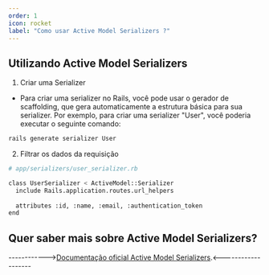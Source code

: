 ```yaml
---
order: 1
icon: rocket
label: "Como usar Active Model Serializers ?"
---
```


<!-- Ultima atualização: 24/09/2023 -->
<!-- Autor(es): Araújo -->

## Utilizando Active Model Serializers

1. Criar uma Serializer

- Para criar uma serializer no Rails, você pode usar o gerador de scaffolding, que gera automaticamente a estrutura básica para sua serializer. Por exemplo, para criar uma serializer "User", você poderia executar o seguinte comando:

```bash
rails generate serializer User
```

2. Filtrar os dados da requisição

```bash
# app/serializers/user_serializer.rb

class UserSerializer < ActiveModel::Serializer
  include Rails.application.routes.url_helpers
  
  attributes :id, :name, :email, :authentication_token
end
```

## Quer saber mais sobre Active Model Serializers?

------------>[Documentação oficial Active Model Serializers](https://github.com/rails-api/active_model_serializers).<-------------------